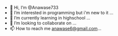 - 👋 Hi, I’m @Anawase733
- 👀 I’m interested in programming but i'm new to it ...
- 🌱 I’m currently learning in highschool ...
- 💞️ I’m looking to collaborate on ...
- 📫 How to reach me anawase6@gmail.com...

<!---
Anawase733/Anawase733 is a ✨ special ✨ repository because its `README.md` (this file) appears on your GitHub profile.
You can click the Preview link to take a look at your changes.
--->

